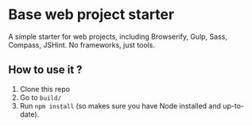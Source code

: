 # Base web project starter
A simple starter for web projects, including Browserify, Gulp, Sass, Compass, JSHint.
No frameworks, just tools.

## How to use it ?
1. Clone this repo
2. Go to `build/`
3. Run `npm install` (so makes sure you have Node installed and up-to-date).
